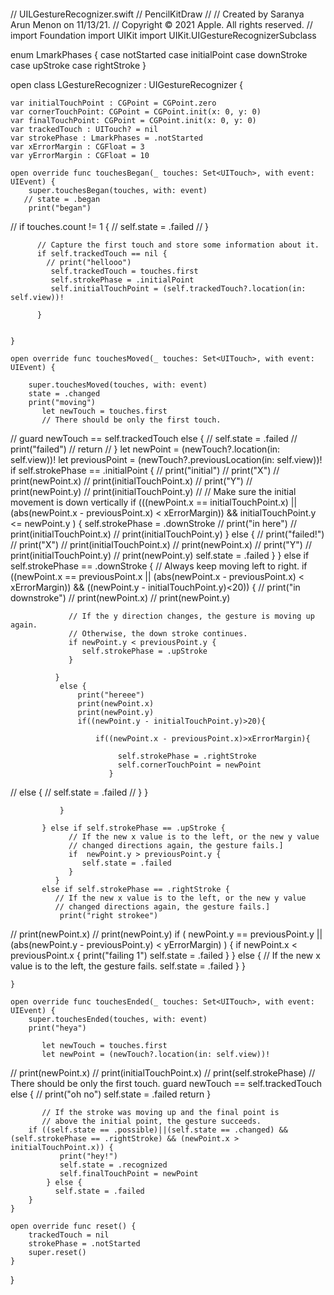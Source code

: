 ```

```
//  UILGestureRecognizer.swift
//  PencilKitDraw
//
//  Created by Saranya Arun Menon on 11/13/21.
//  Copyright © 2021 Apple. All rights reserved.
//
import Foundation
import UIKit
import UIKit.UIGestureRecognizerSubclass

enum LmarkPhases {
    case notStarted
    case initialPoint
    case downStroke
    case upStroke
    case rightStroke
}

open class LGestureRecognizer : UIGestureRecognizer {

    var initialTouchPoint : CGPoint = CGPoint.zero
    var cornerTouchPoint: CGPoint = CGPoint.init(x: 0, y: 0)
    var finalTouchPoint: CGPoint = CGPoint.init(x: 0, y: 0)
    var trackedTouch : UITouch? = nil
    var strokePhase : LmarkPhases = .notStarted
    var xErrorMargin : CGFloat = 3
    var yErrorMargin : CGFloat = 10

    open override func touchesBegan(_ touches: Set<UITouch>, with event: UIEvent) {
        super.touchesBegan(touches, with: event)
       // state = .began
        print("began")
//        if touches.count != 1 {
//                    self.state = .failed
//                }

          // Capture the first touch and store some information about it.
          if self.trackedTouch == nil {
            // print("hellooo")
             self.trackedTouch = touches.first
             self.strokePhase = .initialPoint
             self.initialTouchPoint = (self.trackedTouch?.location(in: self.view))!

          }


    }

    open override func touchesMoved(_ touches: Set<UITouch>, with event: UIEvent) {

        super.touchesMoved(touches, with: event)
        state = .changed
        print("moving")
           let newTouch = touches.first
           // There should be only the first touch.
//           guard newTouch == self.trackedTouch else {
//              self.state = .failed
//               print("failed")
//              return
//           }
           let newPoint = (newTouch?.location(in: self.view))!
           let previousPoint = (newTouch?.previousLocation(in: self.view))!
           if self.strokePhase == .initialPoint {
//               print("initial")
//               print("X")
//               print(newPoint.x)
//               print(initialTouchPoint.x)
//               print("Y")
//               print(newPoint.y)
//               print(initialTouchPoint.y)
//
              // Make sure the initial movement is down vertically
              if (((newPoint.x == initialTouchPoint.x) || (abs(newPoint.x - previousPoint.x) < xErrorMargin)) && initialTouchPoint.y <= newPoint.y ) {
                 self.strokePhase = .downStroke
//                  print("in here")
//                  print(initialTouchPoint.x)
//                  print(initialTouchPoint.y)
              } else {
//                  print("failed!")
//                  print("X")
//                  print(initialTouchPoint.x)
//                  print(newPoint.x)
//                  print("Y")
//                  print(initialTouchPoint.y)
//                  print(newPoint.y)
                  self.state = .failed
              }
           } else if self.strokePhase == .downStroke {
              // Always keep moving left to right.
               if ((newPoint.x == previousPoint.x || (abs(newPoint.x - previousPoint.x) < xErrorMargin)) && ((newPoint.y - initialTouchPoint.y)<20)) {
               //  print("in downstroke")
//                 print(newPoint.x)
//                 print(newPoint.y)
                 
                 // If the y direction changes, the gesture is moving up again.
                 // Otherwise, the down stroke continues.
                 if newPoint.y < previousPoint.y {
                    self.strokePhase = .upStroke
                 }

              }
               else {
                   print("hereee")
                   print(newPoint.x)
                   print(newPoint.y)
                   if((newPoint.y - initialTouchPoint.y)>20){

                       if((newPoint.x - previousPoint.x)>xErrorMargin){

                            self.strokePhase = .rightStroke
                            self.cornerTouchPoint = newPoint
                          }
//                           else {
//                              self.state = .failed
//                         }
                    }


               }

           } else if self.strokePhase == .upStroke {
                 // If the new x value is to the left, or the new y value
                 // changed directions again, the gesture fails.]
                 if  newPoint.y > previousPoint.y {
                    self.state = .failed
                 }
              }
           else if self.strokePhase == .rightStroke {
              // If the new x value is to the left, or the new y value
              // changed directions again, the gesture fails.]
               print("right strokee")
//               print(newPoint.x)
//               print(newPoint.y)
            if ( newPoint.y == previousPoint.y ||  (abs(newPoint.y - previousPoint.y) < yErrorMargin) ) {
              if  newPoint.x < previousPoint.x {
                 print("failing 1")
                 self.state = .failed
              }
            }
            else {
                // If the new x value is to the left, the gesture fails.
                self.state = .failed
           }
        }

    }

    open override func touchesEnded(_ touches: Set<UITouch>, with event: UIEvent) {
        super.touchesEnded(touches, with: event)
        print("heya")

           let newTouch = touches.first
           let newPoint = (newTouch?.location(in: self.view))!
//        print(newPoint.x)
//        print(initialTouchPoint.x)
//        print(self.strokePhase)
           // There should be only the first touch.
           guard newTouch == self.trackedTouch else {
           // print("oh no")
              self.state = .failed
              return
           }

           // If the stroke was moving up and the final point is
           // above the initial point, the gesture succeeds.
        if ((self.state == .possible)||(self.state == .changed) && (self.strokePhase == .rightStroke) && (newPoint.x > initialTouchPoint.x)) {
               print("hey!")
               self.state = .recognized
               self.finalTouchPoint = newPoint
            } else {
              self.state = .failed
        }
    }

    open override func reset() {
        trackedTouch = nil
        strokePhase = .notStarted
        super.reset()
    }
}

